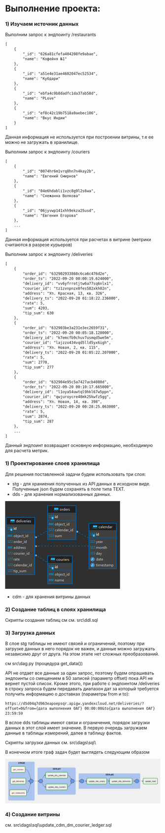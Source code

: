 # Выполнение проекта:
### 1) Изучаем источник данных

Выполним запрос к эндпоинту /restaurants
     
    [
        {
            "_id": "626a81cfefa404208fe9abae",
            "name": "Кофейня №1"
        },
        {
            "_id": "a51e4e31ae4602047ec52534",
            "name": "Кубдари"
        },
        {
            "_id": "ebfa4c9b8dadfc1da37ab58d",
            "name": "PLove"
        },
        {
            "_id": "ef8c42c19b7518a9aebec106",
            "name": "Вкус Индии"
        }
    ]

Данная информация не используется при построении витрины, т.е ее можно не загружать в хранилище.

Выполним запрос к эндпоинту /couriers

    [
        {
            "_id": "0074hr6m1vrq8hn7n4kay2b",
            "name": "Евгений Смирнов"
        },
        {
            "_id": "04e6hdabli1vzc8g9l2s6wa",
            "name": "Снежанна Волкова"
        },
        {
            "_id": "06jyvwp141xhh9ekza25usd",
            "name": "Евгения Егорова"
        },
        ...
    ]

Данная информация используется при расчетах в витрине (метрики считаются в разрезе курьеров)

Выполним запрос к эндпоинту /deliveries

    [
        {
            "order_id": "632902933868c6ca6c476d2e",
            "order_ts": "2022-09-20 00:00:19.624000",
            "delivery_id": "vv6yfrrotjtw6a77sq6nlx1",
            "courier_id": "tz1zvnpnzx0fes582xkh02n",
            "address": "Ул. Красная, 13, кв. 326",
            "delivery_ts": "2022-09-20 01:18:22.236000",
            "rate": 5,
            "sum": 4203,
            "tip_sum": 630
        },
        {
            "order_id": "632903be3a231e3ec2659f31",
            "order_ts": "2022-09-20 00:05:18.128000",
            "delivery_id": "k7emcfb9chuv7usmqd5we5m",
            "courier_id": "lajzzo434vqd5lld5yx6igh",
            "address": "Ул. Новая, 2, кв. 115",
            "delivery_ts": "2022-09-20 01:05:22.207000",
            "rate": 5,
            "sum": 2770,
            "tip_sum": 277
        },
        {
            "order_id": "632904e95c5a7427acb4080d",
            "order_ts": "2022-09-20 00:10:17.665000",
            "delivery_id": "l1oya54uwtql9hkl67w5ppn",
            "courier_id": "qwjuroycre48mk25kwfz5gg",
            "address": "Ул. Новая, 14, кв. 398",
            "delivery_ts": "2022-09-20 00:28:25.063000",
            "rate": 5,
            "sum": 2874,
            "tip_sum": 287
        },
        ...
    ]

Данный эндпоинт возвращает основную информацию, необходимую для расчета метрик.

### 1) Проектирование слоев хранилища

Для решения поставленной задачи будем использовать три слоя:
* stg - для храниения полученных из API данных в исходном виде. Полученные json будем сохранять в поле типа TEXT.
* dds - для хранения нормализованных данных. 

![image info](https://github.com/xxxRichiexxx/de-project-4/blob/main/media/модель.PNG)

* cdm - для хранения витрины данных

### 2) Создание таблиц в слоях хранилища

Скрипты создания таблиц см см. src\ddl.sql

### 3) Загрузка данных

В слое stg таблицы не имеют связей и ограничений, поэтому при загрузке данных в него порядок не важен, и данные можно загружать независимо друг от друга. На этом этапе нет сложных преобразований.

см src\dag.py (процедура get_data())

API не отдает все данные за один запрос, поэтому будем опрашивать эндпоинты со смещением в 50 записей (параметр offset) пока API не вернет пустой список. Кроме этого, при работе с эндпоинтом /deliveries в строку запроса будем передавать диапазон дат за который требуется получить информацию о доставках (параметры from и to):

    https://d5d04q7d963eapoepsqr.apigw.yandexcloud.net/deliveries/?offset=0&from={дата выполнения ОАГ} 00:00:00&to{дата выполнения ОАГ} 23:59:59

В вслое dds таблицы имеют связи и ограничения, порядок загрузки данных в этот слой имеет значение. В первую очередь загружаем данные в таблицы измерений, далее в таблицу фактов.

Скрипты загрузки данных см. src\dags\sql\

В конечном итоге граф задач будет выглядеть следующим образом

![image info](https://github.com/xxxRichiexxx/de-project-4/blob/main/media/граф.PNG)

### 4) Создание витрины

см. src\dags\sql\update_cdm_dm_courier_ledger.sql





